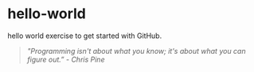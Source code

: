 # hello-world
hello world exercise to get started with GitHub.
<br>  
>*"Programming isn't about what you know; it's about what you can figure out.” - Chris Pine*
